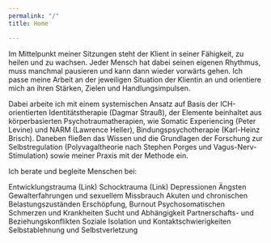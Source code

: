 ```yaml
---
permalink: "/"
title: Home

---
```

Im Mittelpunkt meiner Sitzungen steht der Klient in seiner Fähigkeit, zu heilen und zu wachsen. Jeder Mensch hat dabei seinen eigenen Rhythmus, muss manchmal pausieren und kann dann wieder vorwärts gehen. Ich passe meine Arbeit an der jeweiligen Situation der Klientin an und orientiere mich an ihren Stärken, Zielen und Handlungsimpulsen.

Dabei arbeite ich mit einem systemischen Ansatz auf Basis der ICH-orientierten Identitätstherapie (Dagmar Strauß), der Elemente beinhaltet aus körperbasierten Psychotraumatherapien, wie Somatic Experiencing (Peter Levine) und NARM (Lawrence Heller), Bindungspsychotherapie (Karl-Heinz Brisch).
Daneben fließen das Wissen und die Grundlagen der Forschung zur Selbstregulation (Polyvagaltheorie nach Stephen Porges und Vagus-Nerv-Stimulation) sowie meiner Praxis mit der Methode ein.

Ich berate und begleite Menschen bei:

Entwicklungstrauma (Link)
Schocktrauma	(Link)
Depressionen
Ängsten
Gewalterfahrungen und sexuellem Missbrauch
Akuten und chronischen Belastungszuständen
Erschöpfung, Burnout
Psychosomatischen Schmerzen und Krankheiten
Sucht und Abhängigkeit
Partnerschafts- und Beziehungskonflikten
Soziale Isolation und Kontaktschwierigkeiten
Selbstablehnung und Selbstverletzung